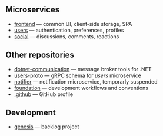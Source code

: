 ## Microservices
- [frontend](https://github.com/crowdparlay/frontend) — common UI, client-side storage, SPA
- [users](https://github.com/crowdparlay/users) — authentication, preferences, profiles
- [social](https://github.com/crowdparlay/social) — discussions, comments, reactions

## Other repositories
- [dotnet-communication](https://github.com/crowdparlay/dotnet-communication) — message broker tools for .NET
- [users-proto](https://github.com/crowdparlay/users-proto) — gRPC schema for *users* microservice
- [notifier](https://github.com/crowdparlay/notifier) — notification microservice, temporarly suspended
- [foundation](https://github.com/crowdparlay/foundation) — development workflows and conventions
- [.github](https://github.com/crowdparlay/.github) — GitHub profile

## Development
- [genesis](https://github.com/orgs/crowdparlay/projects/13/views/4) — backlog project
